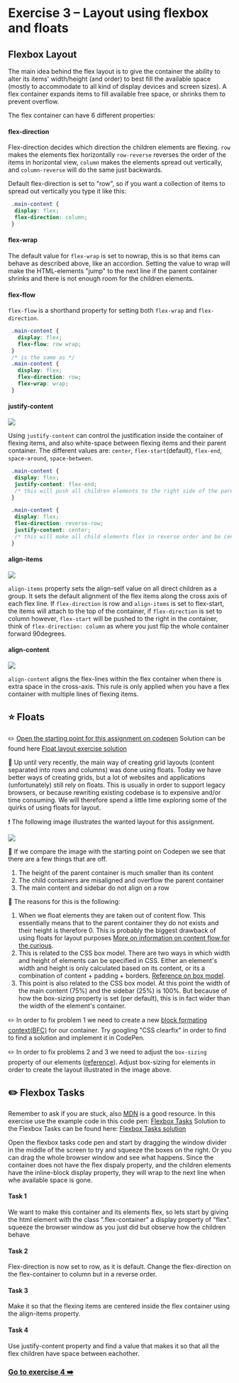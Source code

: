 # Exercise 3 – Layout using flexbox and floats

## Flexbox Layout
The main idea behind the flex layout is to give the container the ability to alter its items' width/height (and order) to best fill the available space (mostly to accommodate to all kind of display devices and screen sizes). A flex container expands items to fill available free space, or shrinks them to prevent overflow.

The flex container can have 6 different properties:

#### flex-direction
Flex-direction decides which direction the children elements are flexing. `row` makes the elements flex horizontally `row-reverse` reverses the order of the items in horizontal view, `column` makes the elements spread out vertically, and `column-reverse` will do the same just backwards.

Default flex-direction is set to "row", so if you want a collection of items to spread out vertically you type it like this:
```css
 .main-content {
  display: flex;
  flex-direction: column;
 }
```
#### flex-wrap
The default value for `flex-wrap` is set to nowrap, this is so that items can behave as described above, like an accordion. Setting the value to wrap will make the HTML-elements "jump" to the next line if the parent container shrinks and there is not enough room for the children elements.

#### flex-flow
`flex-flow` is a shorthand property for setting both `flex-wrap` and `flex-direction`.
```css
 .main-content {
   display: flex;
   flex-flow: row wrap;
 }
 /* is the same as */ 
 .main-content {
   display: flex;
   flex-direction: row;
   flex-wrap: wrap;
 }
```
#### justify-content
![](images/justify-content.png)

Using `justify-content` can control the justification inside the container of flexing items, and also white-space between flexing items and their parent container. The different values are: `center`, `flex-start`(default), `flex-end`, `space-around`, `space-between`.

```css 
 .main-content {
  display: flex;
  justify-content: flex-end; 
  /* this will push all children elements to the right side of the parent container if there is available space */
 }
```

```css 
 .main-content {
  display: flex;
  flex-direction: reverse-row;
  justify-content: center; 
  /* this will make all child elements flex in reverse order and be centered in the parent container */
 }
```

#### align-items
![](images/align-items.png)

`align-items` property sets the align-self value on all direct children as a group. It sets the default alignment of the flex items along the cross axis of each flex line. If `flex-direction` is row and `align-items` is set to flex-start, the items will attach to the top of the container, if `flex-direction` is set to column however, `flex-start` will be pushed to the right in the container, think of `flex-drirection: column` as where you just flip the whole container forward 90degrees.


#### align-content
![](images/align-content.png)

`align-content` aligns the flex-lines within the flex container when there is extra space in the cross-axis. This rule is only applied when you have a flex container with multiple lines of flexing items.


## :star: Floats
:pencil2: [Open the starting point for this assignment on codepen](https://codepen.io/taranger/pen/JzvqEy)
Solution can be found here [Float layout exercise solution](https://codepen.io/taranger/pen/WmJBRV)

:book: Up until very recently, the main way of creating grid layouts (content separated into rows and columns) was done using floats. Today we have better ways of creating grids, but a lot of websites and applications (unfortunately) still rely on floats. This is usually in order to support legacy browsers, or because rewriting existing codebase is to expensive and/or time consuming. We will therefore spend a little time exploring some of the quirks of using floats for layout.

:exclamation: The following image illustrates the wanted layout for this assignment.

![](images/1-1.png)

:book: If we compare the image with the starting point on Codepen we see that there are a few things that are off.
1. The height of the parent container is much smaller than its content
2. The child containers are misaligned and overflow the parent container
3. The main content and sidebar do not align on a row

:book: The reasons for this is the following:
1. When we float elements they are taken out of content flow. This essentially means that to the parent container they do not exists and their height is therefore 0. This is probably the biggest drawback of using floats for layout purposes [More on information on content flow for the curious](https://developer.mozilla.org/en-US/docs/Web/CSS/CSS_Flow_Layout/In_Flow_and_Out_of_Flow).
2. This is related to the CSS box model. There are two ways in which width and height of elements can be specified in CSS. Either an element's width and height is only calculated based on its content, or its a combination of content + padding + borders. [Reference on box model](https://developer.mozilla.org/en-US/docs/Web/CSS/CSS_Box_Model/Introduction_to_the_CSS_box_model).
3. This point is also related to the CSS box model. At this point the width of the main content (75%) and the sidebar (25%) is 100%. But because of how the box-sizing property is set (per default), this is in fact wider than the width of the element's container.

:pencil2: In order to fix problem 1 we need to create a new [block formating context(BFC)](https://developer.mozilla.org/en-US/docs/Web/Guide/CSS/Block_formatting_context) for our container. Try googling "CSS clearfix" in order to find to find a solution and implement it in CodePen.

:pencil2: In order to fix problems 2 and 3 we need to adjust the `box-sizing` property of our elements ([reference](https://developer.mozilla.org/en-US/docs/Web/CSS/box-sizing)). Adjust box-sizing for elements in order to create the layout illustrated in the image above.

## :pencil2: Flexbox Tasks
Remember to ask if you are stuck, also [MDN](https://developer.mozilla.org/en-US/docs/Web/CSS) is a good resource.
In this exercise use the example code in this code pen: [Flexbox Tasks](https://codepen.io/marenpg/pen/VwZorjM)
Solution to the Flexbox Tasks can be found here: [Flexbox Tasks solution](https://codepen.io/marenpg/pen/mdbNqOL)

Open the flexbox tasks code pen and start by dragging the window divider in the middle of the screen to try and squeeze the boxes on the right. Or you can drag the whole browser window and see what happens. Since the container does not have the flex dispaly property, and the children elements have the inline-block display property, they will wrap to the next line when whe available space is gone.

#### Task 1
We want to make this container and its elements flex, so lets start by giving the html element with the class ".flex-container" a display property of "flex". squeeze the browser window as you just did but observe how the children behave 

#### Task 2
Flex-direction is now set to row, as it is default. Change the flex-direction on the flex-container to column but in a reverse order.

#### Task 3
Make it so that the flexing items are centered inside the flex container using the align-items property.

#### Task 4
Use justify-content property and find a value that makes it so that all the flex children have space between eachother.


### [Go to exercise 4 :arrow_right:](../exercise-4/readme.md)